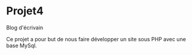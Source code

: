 # Projet4
Blog d'écrivain

Ce projet a pour but de nous faire développer un site sous PHP avec une base MySql.
